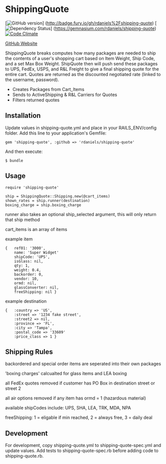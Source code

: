 # ShippingQuote

[![GitHub version](https://badge.fury.io/gh/rdaniels%2Fshipping-quote.png)] (http://badge.fury.io/gh/rdaniels%2Fshipping-quote)
[![Dependency Status](https://gemnasium.com/rdaniels/shipping-quote.png)] (https://gemnasium.com/rdaniels/shipping-quote)
[![Code Climate](https://codeclimate.com/repos/52b43de1f3ea0062e702eb2a/badges/bf8295c990fc324c25b1/gpa.png)](https://codeclimate.com/repos/52b43de1f3ea0062e702eb2a/feed)

[GitHub Website](http://rdaniels.github.io/shipping-quote)

ShippingQuote breaks computes how many packages are needed to ship the contents of a user's shopping cart based on Item
Weight, Ship Code, and a set Max Box Weight. ShipQuote then will push send these packages to UPS, FedEx, USPS, and R&L
Freight to give a final shipping quote for the entire cart. Quotes are returned as the discounted negotiated rate
(linked to the username, password).

* Creates Packages from Cart_Items
* Sends to ActiveShipping & R&L Carriers for Quotes
* Filters returned quotes


## Installation

Update values in shipping-quote.yml and place in your RAILS_ENV/config folder.
Add this line to your application's Gemfile:

    gem 'shipping-quote', :github => 'rdaniels/shipping-quote'

And then execute:

    $ bundle


## Usage
    require 'shipping-quote'

    ship = ShippingQuote::Shipping.new(@cart_items)
    shown_rates = ship.runner(destination)
    boxing_charge = ship.boxing_charge


runner also takes an optional ship_selected argument, this will only return that ship method

cart_items is an array of items

example item

    {   ref01: '3000',
        name: 'Super Widget'
        shipCode: 'UPS',
        isGlass: nil,
        qty: 1,
        weight: 0.4,
        backorder: 0,
        vendor: 10,
        ormd: nil,
        glassConverter: nil,
        freeShipping: nil }

example destination

    {   :country => 'US',
        :street => '1234 fake street',
        :street2 => nil,
        :province => 'FL',
        :city => 'Tampa',
        :postal_code => '33609'
        :price_class => 1 }


## Shipping Rules

backordered and special order items are seperated into their own packages

'boxing charges' calcualted for glass items and LEA boxing

all FedEx quotes removed if customer has PO Box in destination street or street 2

all air options removed if any item has ormd = 1 (hazardous material)

available shipCodes include: UPS, SHA, LEA, TRK, MDA, NPA

freeShipping: 1 = eligable if min reached, 2 = always free, 3 = daily deal




## Development

For development, copy shipping-quote.yml to shipping-quote-spec.yml and update values. Add tests to
shipping-quote-spec.rb before adding code to shipping-quote.rb.




